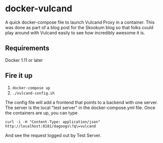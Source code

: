 # docker-vulcand
A quick docker-compose file to launch Vulcand Proxy in a container. This was done as part of
a blog post for the Skookum blog so that folks could play around with Vulcand easily to see
how incredibly awesome it is.

## Requirements
Docker 1.11 or later

## Fire it up

1) `docker-compose up`
2) `./vulcand-config.sh`

The config file will add a frontend that points to a backend with one server. The server is the local "test server" in the docker-compose.yml file. Once the containers are up, you can type

```
curl -i -H "Content-Type: application/json" http://localhost:8181/dagoogs\?q\=vulcand
```

And see the request logged out by Test Server.


